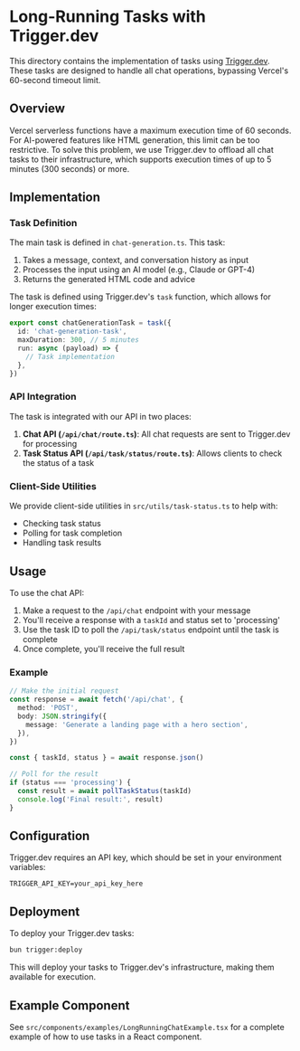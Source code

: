 # Long-Running Tasks with Trigger.dev

This directory contains the implementation of tasks using [Trigger.dev](https://trigger.dev). These tasks are designed to handle all chat operations, bypassing Vercel's 60-second timeout limit.

## Overview

Vercel serverless functions have a maximum execution time of 60 seconds. For AI-powered features like HTML generation, this limit can be too restrictive. To solve this problem, we use Trigger.dev to offload all chat tasks to their infrastructure, which supports execution times of up to 5 minutes (300 seconds) or more.

## Implementation

### Task Definition

The main task is defined in `chat-generation.ts`. This task:

1. Takes a message, context, and conversation history as input
2. Processes the input using an AI model (e.g., Claude or GPT-4)
3. Returns the generated HTML code and advice

The task is defined using Trigger.dev's `task` function, which allows for longer execution times:

```typescript
export const chatGenerationTask = task({
  id: 'chat-generation-task',
  maxDuration: 300, // 5 minutes
  run: async (payload) => {
    // Task implementation
  },
})
```

### API Integration

The task is integrated with our API in two places:

1. **Chat API (`/api/chat/route.ts`)**: All chat requests are sent to Trigger.dev for processing
2. **Task Status API (`/api/task/status/route.ts`)**: Allows clients to check the status of a task

### Client-Side Utilities

We provide client-side utilities in `src/utils/task-status.ts` to help with:

- Checking task status
- Polling for task completion
- Handling task results

## Usage

To use the chat API:

1. Make a request to the `/api/chat` endpoint with your message
2. You'll receive a response with a `taskId` and status set to 'processing'
3. Use the task ID to poll the `/api/task/status` endpoint until the task is complete
4. Once complete, you'll receive the full result

### Example

```typescript
// Make the initial request
const response = await fetch('/api/chat', {
  method: 'POST',
  body: JSON.stringify({
    message: 'Generate a landing page with a hero section',
  }),
})

const { taskId, status } = await response.json()

// Poll for the result
if (status === 'processing') {
  const result = await pollTaskStatus(taskId)
  console.log('Final result:', result)
}
```

## Configuration

Trigger.dev requires an API key, which should be set in your environment variables:

```
TRIGGER_API_KEY=your_api_key_here
```

## Deployment

To deploy your Trigger.dev tasks:

```bash
bun trigger:deploy
```

This will deploy your tasks to Trigger.dev's infrastructure, making them available for execution.

## Example Component

See `src/components/examples/LongRunningChatExample.tsx` for a complete example of how to use tasks in a React component.
